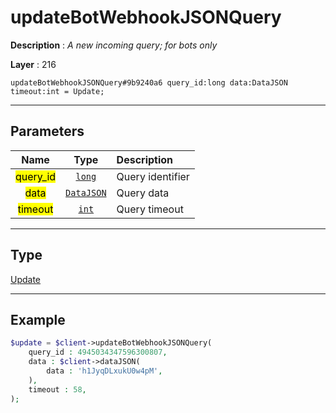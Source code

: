 # updateBotWebhookJSONQuery

**Description** : *A new incoming query; for bots only*

**Layer** : 216

```tl
updateBotWebhookJSONQuery#9b9240a6 query_id:long data:DataJSON timeout:int = Update;
```

---

## Parameters

| Name | Type | Description |
| :---: | :---: | :--- |
| <mark>query_id</mark> | [`long`](type/long) | Query identifier |
| <mark>data</mark> | [`DataJSON`](type/DataJSON) | Query data |
| <mark>timeout</mark> | [`int`](type/int) | Query timeout |

---

## Type

[Update](type/Update)

---

## Example

```php
$update = $client->updateBotWebhookJSONQuery(
	query_id : 4945034347596300807,
	data : $client->dataJSON(
		data : 'h1JyqDLxukU0w4pM',
	),
	timeout : 58,
);
```